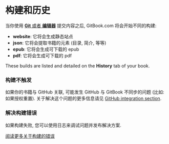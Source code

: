 # 构建和历史

当你使用 [**Git** 或者 **编辑器**](./push.md) 提交内容之后, GitBook.com 将会开始不同的构建:

- **website**: 它将会生成静态站点
- **json**: 它将会提取书籍的元素 (目录, 简介, 等等)
- **epub**: 它将会生成可下载的 epub 
- **pdf**: 它将会生成可下载的 pdf 

These builds are listed and detailed on the **History** tab of your book.

### 构建不触发

如果你的书籍与 GitHub 关联, 可能发生 GitHub 与 GitBook 不同步的问题 (比如: 如果授权重置).
关于解决这个问题的更多信息请见 [GitHub integration section](../github/README.md).

### 解决构建错误

如果构建失败, 您可以使用日志来调试问题并发布解决方案.

[阅读更多关于构建的错误](./errors.md)
